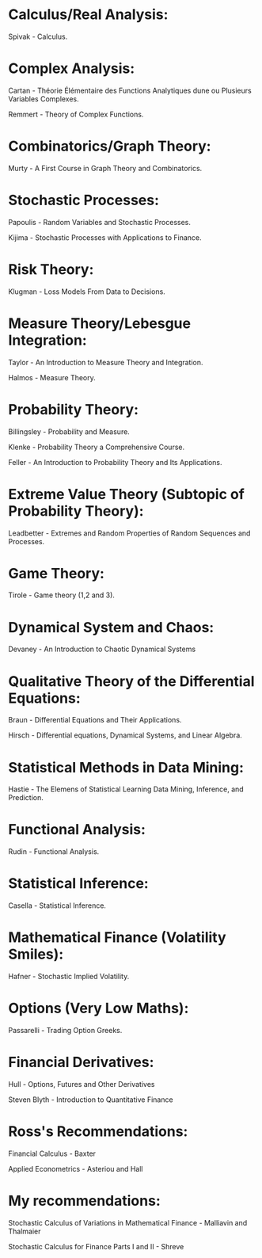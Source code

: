 # Calculus/Real Analysis:

Spivak - Calculus.



# Complex Analysis:

Cartan - Théorie Élémentaire des Functions Analytiques dune ou Plusieurs Variables Complexes.

Remmert - Theory of Complex Functions.



# Combinatorics/Graph Theory:

Murty - A First Course in Graph Theory and Combinatorics.



# Stochastic Processes:

Papoulis - Random Variables and Stochastic Processes.

Kijima - Stochastic Processes with Applications to Finance.



# Risk Theory:

Klugman - Loss Models From Data to Decisions.



# Measure Theory/Lebesgue Integration:

Taylor - An Introduction to Measure Theory and Integration.

Halmos - Measure Theory.



# Probability Theory:

Billingsley - Probability and Measure.

Klenke - Probability Theory a Comprehensive Course.

Feller - An Introduction to Probability Theory and Its Applications.



# Extreme Value Theory (Subtopic of Probability Theory):

Leadbetter - Extremes and Random Properties of Random Sequences and Processes.




# Game Theory:

Tirole - Game theory (1,2 and 3).



# Dynamical System and Chaos:

Devaney - An Introduction to Chaotic Dynamical Systems



# Qualitative Theory of the Differential Equations:

Braun - Differential Equations and Their Applications.

Hirsch - Differential equations, Dynamical Systems, and Linear Algebra.



# Statistical Methods in Data Mining:

Hastie - The Elemens of Statistical Learning Data Mining, Inference, and Prediction.



# Functional Analysis:

Rudin - Functional Analysis.



# Statistical Inference:

Casella - Statistical Inference.



# Mathematical Finance (Volatility Smiles):

Hafner - Stochastic Implied Volatility.



# Options (Very Low Maths):

Passarelli - Trading Option Greeks.




# Financial Derivatives:

Hull - Options, Futures and Other Derivatives

Steven Blyth - Introduction to Quantitative Finance

# Ross's Recommendations:

Financial Calculus - Baxter

Applied Econometrics - Asteriou and Hall

# My recommendations:

Stochastic Calculus of Variations in Mathematical Finance - Malliavin and  Thalmaier

Stochastic Calculus for Finance Parts I and II - Shreve
